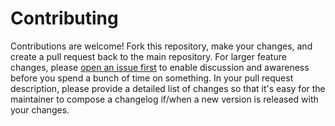 # Contributing

Contributions are welcome! Fork this repository, make your changes, and create a pull request back to the main repository. For larger feature changes, please [open an issue first](https://github.com/andrewlalis/slf4d/issues) to enable discussion and awareness before you spend a bunch of time on something. In your pull request description, please provide a detailed list of changes so that it's easy for the maintainer to compose a changelog if/when a new version is released with your changes.
